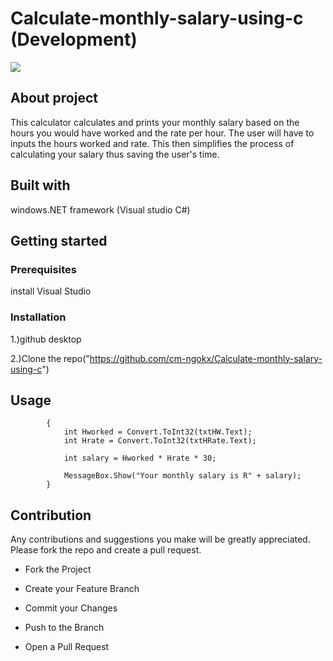 # Calculate-monthly-salary-using-c (Development)

<img src="https://www.morebusiness.com/wp-content/uploads/2007/10/calculator-tablet-pen.jpg">

## About project
This calculator calculates and prints your monthly salary based on the hours you would have worked and the rate per hour. The user will have to inputs the hours worked and rate. This then simplifies the process of calculating your salary thus saving the user's time.

## Built with
windows.NET framework (Visual studio C#)

## Getting started
### Prerequisites 
install Visual Studio

### Installation
1.)github desktop

2.)Clone the repo("https://github.com/cm-ngokx/Calculate-monthly-salary-using-c")

## Usage
~~~ private void btnSalary_Click(object sender, EventArgs e)
        {
            int Hworked = Convert.ToInt32(txtHW.Text);
            int Hrate = Convert.ToInt32(txtHRate.Text);

            int salary = Hworked * Hrate * 30;

            MessageBox.Show("Your monthly salary is R" + salary);
        }
~~~

## Contribution
Any contributions and suggestions you make will be greatly appreciated. Please fork the repo and create a pull request. 

*	Fork the Project

*	Create your Feature Branch 

*	Commit your Changes 

*	Push to the Branch 

*	Open a Pull Request



